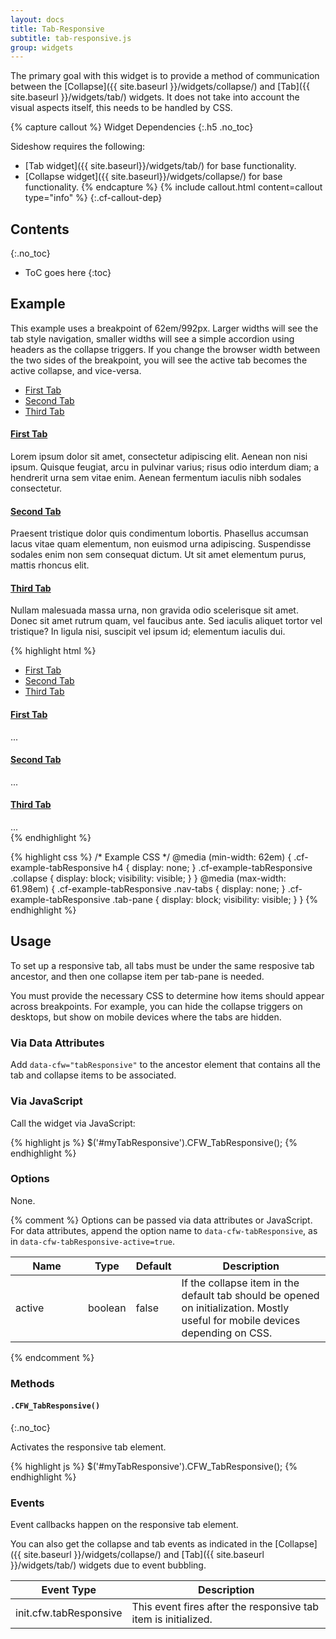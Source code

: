 ```yaml
---
layout: docs
title: Tab-Responsive
subtitle: tab-responsive.js
group: widgets
---
```


The primary goal with this widget is to provide a method of communication between the [Collapse]({{ site.baseurl }}/widgets/collapse/) and [Tab]({{ site.baseurl }}/widgets/tab/) widgets.  It does not take into account the visual aspects itself, this needs to be handled by CSS.

{% capture callout %}
Widget Dependencies
{:.h5 .no_toc}

Sideshow requires the following:

* [Tab widget]({{ site.baseurl}}/widgets/tab/) for base functionality.
* [Collapse widget]({{ site.baseurl}}/widgets/collapse/) for base functionality.
{% endcapture %}
{% include callout.html content=callout type="info" %}
{:.cf-callout-dep}

## Contents
{:.no_toc}

* ToC goes here
{:toc}

## Example

This example uses a breakpoint of 62em/992px.  Larger widths will see the tab style navigation, smaller widths will see a simple accordion using headers as the collapse triggers.  If you change the browser width between the two sides of the breakpoint, you will see the active tab becomes the active collapse, and vice-versa.

<div class="cf-example">
    <div data-cfw="tabResponsive" class="cf-example-tabResponsive">
        <ul class="nav nav-tabs">
            <li class="nav-item"><a href="#tabr0" class="nav-link" data-cfw="tab">First Tab</a></li>
            <li class="nav-item"><a href="#tabr1" class="nav-link" data-cfw="tab">Second Tab</a></li>
            <li class="nav-item"><a href="#tabr2" class="nav-link" data-cfw="tab">Third Tab</a></li>
        </ul>
        <div class="tab-content">
            <div id="tabr0" class="tab-pane">
                <h4><a href="#tabr0_collapse" data-cfw="collapse">First Tab <span class="caret"></span></a></h4>
                <div  id="tabr0_collapse" class="collapse">
                    <p>Lorem ipsum dolor sit amet, consectetur adipiscing elit. Aenean non nisi ipsum. Quisque feugiat, arcu in pulvinar varius; risus odio interdum diam; a hendrerit urna sem vitae enim. Aenean fermentum iaculis nibh sodales consectetur.</p>
                </div>
            </div>
            <div id="tabr1" class="tab-pane">
                <h4><a href="#tabr1_collapse" data-cfw="collapse">Second Tab <span class="caret"></span></a></h4>
                <div id="tabr1_collapse" class="collapse">
                    <p>Praesent tristique dolor quis condimentum lobortis. Phasellus accumsan lacus vitae quam elementum, non euismod urna adipiscing. Suspendisse sodales enim non sem consequat dictum. Ut sit amet elementum purus, mattis rhoncus elit.</p>
                </div>
            </div>
            <div id="tabr2" class="tab-pane">
                <h4><a href="#tabr2_collapse" data-cfw="collapse">Third Tab <span class="caret"></span></a></h4>
                <div id="tabr2_collapse" class="collapse">
                    <p>Nullam malesuada massa urna, non gravida odio scelerisque sit amet. Donec sit amet rutrum quam, vel faucibus ante. Sed iaculis aliquet tortor vel tristique? In ligula nisi, suscipit vel ipsum id; elementum iaculis dui.</p>
                </div>
            </div>
        </div>
    </div>
</div>

{% highlight html %}
<div data-cfw="tabResponsive" class="cf-example-tabResponsive">
    <ul class="nav nav-tabs">
        <li class="nav-item"><a href="#tabr0" class="nav-link" data-cfw="tab">First Tab</a></li>
        <li class="nav-item"><a href="#tabr1" class="nav-link" data-cfw="tab">Second Tab</a></li>
        <li class="nav-item"><a href="#tabr2" class="nav-link" data-cfw="tab">Third Tab</a></li>
    </ul>
    <div class="tab-content">
        <div id="tabr0" class="tab-pane">
            <h4><a href="#tabr0_collapse" data-cfw="collapse">First Tab <span class="caret"></span></a></h4>
            <div  id="tabr0_collapse" class="collapse">
                ...
            </div>
        </div>
        <div id="tabr1" class="tab-pane">
            <h4><a href="#tabr1_collapse" data-cfw="collapse">Second Tab <span class="caret"></span></a></h4>
            <div  id="tabr1_collapse" class="collapse">
                ...
            </div>
        </div>
        <div id="tabr2" class="tab-pane">
            <h4><a href="#tabr2_collapse" data-cfw="collapse">Third Tab <span class="caret"></span></a></h4>
            <div  id="tabr2_collapse" class="collapse">
                ...
            </div>
        </div>
    </div>
</div>
{% endhighlight %}

{% highlight css %}
/* Example CSS */
@media (min-width: 62em) {
    .cf-example-tabResponsive h4 {
        display: none;
    }
    .cf-example-tabResponsive .collapse {
        display: block;
        visibility: visible;
    }
}
@media (max-width: 61.98em) {
    .cf-example-tabResponsive .nav-tabs {
        display: none;
    }
    .cf-example-tabResponsive .tab-pane {
        display: block;
        visibility: visible;
    }
}
{% endhighlight %}

## Usage

To set up a responsive tab, all tabs must be under the same resposive tab ancestor, and then one collapse item per tab-pane is needed.

You must provide the necessary CSS to determine how items should appear across breakpoints.  For example, you can hide the collapse triggers on desktops, but show on mobile devices where the tabs are hidden.

### Via Data Attributes

Add `data-cfw="tabResponsive"` to the ancestor element that contains all the tab and collapse items to be associated.

### Via JavaScript

Call the widget via JavaScript:

{% highlight js %}
$('#myTabResponsive').CFW_TabResponsive();
{% endhighlight %}

### Options

None.

{% comment %}
Options can be passed via data attributes or JavaScript. For data attributes, append the option name to `data-cfw-tabResponsive`, as in `data-cfw-tabResponsive-active=true`.

<div class="table-scroll">
    <table class="table table-bordered table-striped">
        <thead>
            <tr>
                <th style="width: 100px;">Name</th>
                <th style="width: 50px;">Type</th>
                <th style="width: 50px;">Default</th>
                <th>Description</th>
            </tr>
        </thead>
        <tbody>
            <tr>
                <td>active</td>
                <td>boolean</td>
                <td>false</td>
                <td>If the collapse item in the default tab should be opened on initialization. Mostly useful for mobile devices depending on CSS.</td>
            </tr>
        </tbody>
    </table>
</div>
{% endcomment %}

### Methods

#### `.CFW_TabResponsive()`
{:.no_toc}

Activates the responsive tab element.

{% highlight js %}
$('#myTabResponsive').CFW_TabResponsive();
{% endhighlight %}

### Events

Event callbacks happen on the responsive tab element.

You can also get the collapse and tab events as indicated in the [Collapse]({{ site.baseurl }}/widgets/collapse/) and [Tab]({{ site.baseurl }}/widgets/tab/) widgets due to event bubbling.

<div class="table-scroll">
    <table class="table table-bordered table-striped">
        <thead>
            <tr>
                <th style="width: 150px;">Event Type</th>
                <th>Description</th>
            </tr>
        </thead>
        <tbody>
            <tr>
                <td>init.cfw.tabResponsive</td>
                <td>This event fires after the responsive tab item is initialized.</td>
            </tr>
        </tbody>
    </table>
</div>
